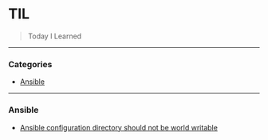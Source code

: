 # TIL

> Today I Learned

---

### Categories

* [Ansible](#ansible)

---

### Ansible

- [Ansible configuration directory should not be world writable](ansible/ansible-cfg.md)
